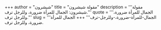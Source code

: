 +++
author = "شيشرون"
title = "مقولة شيشرون"
description = '''مقولة شيشرون: الجمال للمرأة ضرورة، وللرجل ترف.'''
quote = '''الجمال للمرأة ضرورة، وللرجل ترف.'''
slug = '''الجمال-للمرأة-ضرورة،-وللرجل-ترف'''
+++
الجمال للمرأة ضرورة، وللرجل ترف.
